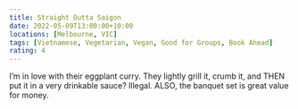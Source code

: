 ```yaml
---
title: Straight Outta Saigon
date: 2022-05-09T13:00:00+10:00
locations: [Melbourne, VIC]
tags: [Vietnamese, Vegetarian, Vegan, Good for Groups, Book Ahead]
rating: 4
---
```


I’m in love with their eggplant curry. They lightly grill it, crumb it, and THEN put it in a very drinkable sauce? Illegal. ALSO, the banquet set is great value for money.